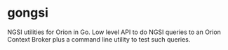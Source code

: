 # gongsi
NGSI utilities for Orion in Go. Low level API to do NGSI queries to an Orion Context Broker plus a command line utility to test such queries.
